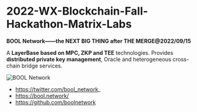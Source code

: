 # 2022-WX-Blockchain-Fall-Hackathon-Matrix-Labs


**BOOL Network——the NEXT BIG THING after THE MERGE@2022/09/15**

A **LayerBase based on MPC, ZKP and TEE** technologies.
Provides **distributed private key management**, Oracle and heterogeneous cross-chain bridge services.

![BOOL Network ](http://blog.longguikeji.com/layerbase.png)
* https://twitter.com/bool_network_
* https://bool.network/
* https://github.com/boolnetwork
